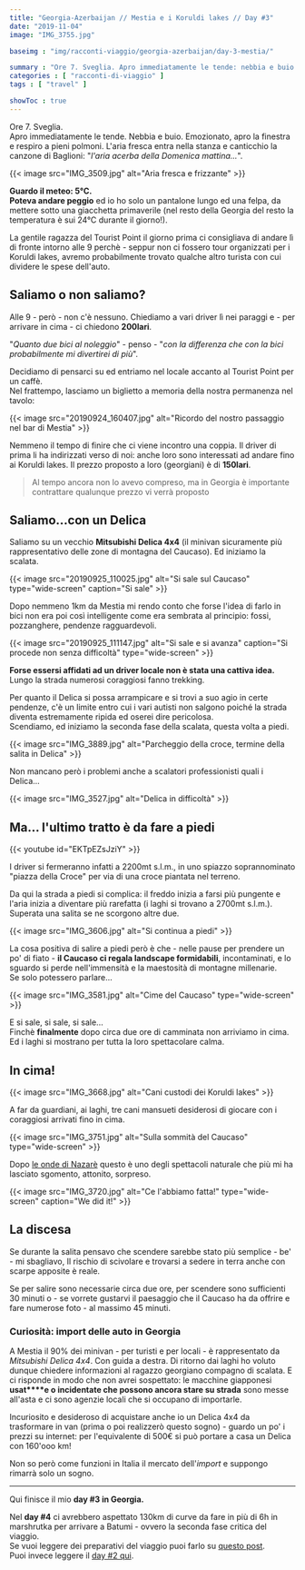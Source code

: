 ```yaml
---
title: "Georgia-Azerbaijan // Mestia e i Koruldi lakes // Day #3"
date: "2019-11-04"
image: "IMG_3755.jpg"

baseimg : "img/racconti-viaggio/georgia-azerbaijan/day-3-mestia/"

summary : "Ore 7. Sveglia. Apro immediatamente le tende: nebbia e buio. Emozionato, apro la finestra e respiro."
categories : [ "racconti-di-viaggio" ]
tags : [ "travel" ]

showToc : true
---
```


Ore 7. Sveglia.  
Apro immediatamente le tende. Nebbia e buio. Emozionato, apro la finestra e respiro a pieni polmoni. L'aria fresca entra nella stanza e canticchio la canzone di Baglioni: "_l'aria acerba della Domenica mattina…_".

{{< image src="IMG_3509.jpg" alt="Aria fresca e frizzante" >}}

**Guardo il meteo: 5°C.**  
**Poteva andare peggio** ed io ho solo un pantalone lungo ed una felpa, da mettere sotto una giacchetta primaverile (nel resto della Georgia del resto la temperatura è sui 24°C durante il giorno!).

La gentile ragazza del Tourist Point il giorno prima ci consigliava di andare lì di fronte intorno alle 9 perchè - seppur non ci fossero tour organizzati per i Koruldi lakes, avremo probabilmente trovato qualche altro turista con cui dividere le spese dell'auto.

## Saliamo o non saliamo?

Alle 9 - però - non c'è nessuno. Chiediamo a vari driver lì nei paraggi e - per arrivare in cima - ci chiedono **200lari**.

"_Quanto due bici al noleggio_" - penso - "_con la differenza che con la bici probabilmente mi divertirei di più_".

Decidiamo di pensarci su ed entriamo nel locale accanto al Tourist Point per un caffè.  
Nel frattempo, lasciamo un biglietto a memoria della nostra permanenza nel tavolo:

{{< image src="20190924_160407.jpg" alt="Ricordo del nostro passaggio nel bar di Mestia" >}}

Nemmeno il tempo di finire che ci viene incontro una coppia. Il driver di prima li ha indirizzati verso di noi: anche loro sono interessati ad andare fino ai Koruldi lakes. Il prezzo proposto a loro (georgiani) è di **150lari**.

> Al tempo ancora non lo avevo compreso, ma in Georgia è importante contrattare qualunque prezzo vi verrà proposto

## Saliamo...con un Delica

Saliamo su un vecchio **Mitsubishi Delica 4x4** (il minivan sicuramente più rappresentativo delle zone di montagna del Caucaso). Ed iniziamo la scalata.

{{< image src="20190925_110025.jpg" alt="Si sale sul Caucaso" type="wide-screen" caption="Si sale" >}}

Dopo nemmeno 1km da Mestia mi rendo conto che forse l'idea di farlo in bici non era poi così intelligente come era sembrata al principio: fossi, pozzanghere, pendenze ragguardevoli.

{{< image src="20190925_111147.jpg" alt="Si sale e si avanza" caption="Si procede non senza difficoltà" type="wide-screen" >}}

**Forse essersi affidati ad un driver locale non è stata una cattiva idea.**  
Lungo la strada numerosi coraggiosi fanno trekking.

Per quanto il Delica si possa arrampicare e si trovi a suo agio in certe pendenze, c'è un limite entro cui i vari autisti non salgono poiché la strada diventa estremamente ripida ed oserei dire pericolosa.  
Scendiamo, ed iniziamo la seconda fase della scalata, questa volta a piedi.

{{< image src="IMG_3889.jpg" alt="Parcheggio della croce, termine della salita in Delica" >}}

Non mancano però i problemi anche a scalatori professionisti quali i Delica...

{{< image src="IMG_3527.jpg" alt="Delica in difficoltà" >}}

## Ma... l'ultimo tratto è da fare a piedi

{{< youtube id="EKTpEZsJziY" >}}

I driver si fermeranno infatti a 2200mt s.l.m., in uno spiazzo soprannominato "piazza della Croce" per via di una croce piantata nel terreno.

Da qui la strada a piedi si complica: il freddo inizia a farsi più pungente e l'aria inizia a diventare più rarefatta (i laghi si trovano a 2700mt s.l.m.).  
Superata una salita se ne scorgono altre due.

{{< image src="IMG_3606.jpg" alt="Si continua a piedi" >}}

La cosa positiva di salire a piedi però è che - nelle pause per prendere un po' di fiato - **il Caucaso ci regala landscape formidabili**, incontaminati, e lo sguardo si perde nell'immensità e la maestosità di montagne millenarie.  
Se solo potessero parlare...

{{< image src="IMG_3581.jpg" alt="Cime del Caucaso" type="wide-screen" >}}

E si sale, si sale, si sale...  
Finchè **finalmente** dopo circa due ore di camminata non arriviamo in cima. Ed i laghi si mostrano per tutta la loro spettacolare calma.

## In cima!

{{< image src="IMG_3668.jpg" alt="Cani custodi dei Koruldi lakes" >}}

A far da guardiani, ai laghi, tre cani mansueti desiderosi di giocare con i coraggiosi arrivati fino in cima.  

{{< image src="IMG_3751.jpg" alt="Sulla sommità del Caucaso" type="wide-screen" >}}

Dopo [le onde di Nazarè](https://www.nparisi.com/ti-porto-per-la-terza-volta/) questo è uno degli spettacoli naturale che più mi ha lasciato sgomento, attonito, sorpreso.

{{< image src="IMG_3720.jpg" alt="Ce l'abbiamo fatta!" type="wide-screen" caption="We did it!" >}}

## La discesa

Se durante la salita pensavo che scendere sarebbe stato più semplice - be' - mi sbagliavo, Il rischio di scivolare e trovarsi a sedere in terra anche con scarpe apposite è reale.

Se per salire sono necessarie circa due ore, per scendere sono sufficienti 30 minuti o - se vorrete gustarvi il paesaggio che il Caucaso ha da offrire e fare numerose foto - al massimo 45 minuti.

### Curiosità: import delle auto in Georgia

A Mestia il 90% dei minivan - per turisti e per locali - è rappresentato da _Mitsubishi Delica 4x4_. Con guida a destra. Di ritorno dai laghi ho voluto dunque chiedere informazioni al ragazzo georgiano compagno di scalata. E ci risponde in modo che non avrei sospettato: le macchine giapponesi **usat****e o incidentate che possono ancora stare su strada** sono messe all'asta e ci sono agenzie locali che si occupano di importarle.

Incuriosito e desideroso di acquistare anche io un Delica 4x4 da trasformare in van (prima o poi realizzerò questo sogno) - guardo un po' i prezzi su internet: per l'equivalente di 500€ si può portare a casa un Delica con 160'ooo km!

Non so però come funzioni in Italia il mercato dell'_import_ e suppongo rimarrà solo un sogno.

* * *

Qui finisce il mio **day #3 in Georgia.**

Nel **day #4** ci avrebbero aspettato 130km di curve da fare in più di 6h in marshrutka per arrivare a Batumi - ovvero la seconda fase critica del viaggio.  
Se vuoi leggere dei preparativi del viaggio puoi farlo su [questo post](https://www.nparisi.com/in-viaggio-verso-georgia-azerbajan-i-preparativi/).  
Puoi invece leggere il [day #2 qui](https://www.nparisi.com/georgia-azerbaijan-mestia-day-2/).